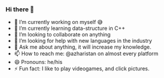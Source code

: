 ### Hi there 👋

- 🔭 I’m currently working on myself 😅
- 🌱 I’m currently learning data-structure in C++
- 👯 I’m looking to collaborate on anything
- 🤔 I’m looking for help with new languages in the industry
- 💬 Ask me about anything, it will increase my knowledge.
- 📫 How to reach me: @azharistan on almost every platform
- 😄 Pronouns: he/his
- ⚡ Fun fact: I like to play videogames, and click pictures.
